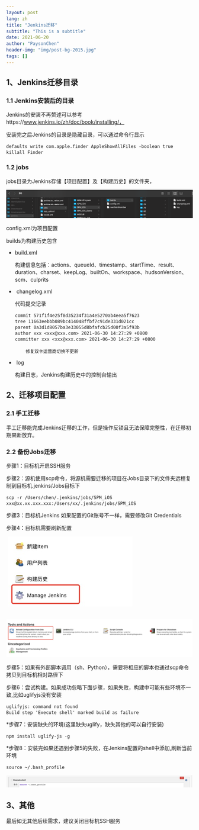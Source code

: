 ```yaml
---
layout: post
lang: zh
title: "Jenkins迁移"
subtitle: "This is a subtitle"
date: 2021-06-20
author: "PaysonChen"
header-img: "img/post-bg-2015.jpg"
tags: []
---
```


## 1、Jenkins迁移目录

### 1.1 Jenkins安装后的目录

Jenkins的安装不再赘述可以参考https://www.jenkins.io/zh/doc/book/installing/，

安装完之后Jenkins的目录是隐藏目录，可以通过命令行显示

```shell
defaults write com.apple.finder AppleShowAllFiles -boolean true 
killall Finder

```



### 1.2 jobs

jobs目录为Jenkins存储【项目配置】及【构建历史】的文件夹，

![img](/img/jenkins_qy/jenkins_catalog.png)

config.xml为项目配置

builds为构建历史包含

- build.xml 

  构建信息包括：actions、queueId、timestamp、startTime、result、duration、charset、keepLog、builtOn、workspace、hudsonVersion、scm、culprits

- ​	changelog.xml

  代码提交记录

  ```
  commit 571f1f4e25f8d35234f31a4e5270ab4eea5f7623
  tree 11663eebbb089bc414048ffbf7c91de331d021cc
  parent 0a3d1d8057ba3e33055d8bfafcb25d00f3a5f93b
  author xxx <xxx@xxx.com> 2021-06-30 14:27:29 +0800
  committer xxx <xxx@xxx.com> 2021-06-30 14:27:29 +0800
  
      修复双卡运营商切换不更新
  
  ```

- ​	log

  构建日志，Jenkins构建历史中的控制台输出

## 2、迁移项目配置

### 2.1 手工迁移

手工迁移能完成Jenkins迁移的工作，但是操作反锁且无法保障完整性，在迁移初期果断放弃。

### 2.2 备份Jobs迁移

步骤1：目标机开启SSH服务

步骤2：源机使用scp命令，将源机需要迁移的项目在Jobs目录下的文件夹远程复制到目标机.jenkins/Jobs目标下

```shell
scp -r /Users/chen/.jenkins/jobs/SPM_iOS xxx@xx.xx.xxx.xxx:/Users/xx/.jenkins/jobs/SPM_iOS
```

步骤3：目标机Jenkins 如果配置的Git账号不一样，需要修改Git Credentials

步骤4：目标机需要刷新配置

​	![image-20210811104136231](/img/jenkins_qy/jenkins_mng.png)

​	![image-20210811104136231](/img/jenkins_qy/jenkins_reload.png)

步骤5：如果有外部脚本调用（sh、Python），需要将相应的脚本也通过scp命令拷贝到目标机相对路径下

步骤6：尝试构建。如果成功忽略下面步骤，如果失败，构建中可能有些环境不一致,比如uglifyjs没有安装

```
uglifyjs: command not found
Build step 'Execute shell' marked build as failure
```

*步骤7：安装缺失的环境(这里缺失uglify，缺失其他的可以自行安装)

```shell
npm install uglify-js -g   
```

*步骤8：安装完如果还遇到步骤5的失败，在Jenkins配置的shell中添加,刷新当前环境

```
source ~/.bash_profile
```

![image-20210811104136231](/img/jenkins_qy/jenkins_shell.png)

## 3、其他

最后如无其他后续需求，建议关闭目标机SSH服务



